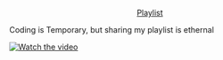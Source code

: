 <p align="center"><a href="" target="_blank">Playlist</a></p>
Coding is Temporary, but sharing my playlist is ethernal

[![Watch the video](https://img.youtube.com/vi/T-D1KVIuvjA/maxresdefault.jpg)](https://youtu.be/T-D1KVIuvjA)
